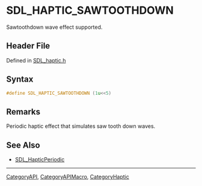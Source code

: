 # SDL_HAPTIC_SAWTOOTHDOWN

Sawtoothdown wave effect supported.

## Header File

Defined in [SDL_haptic.h](https://github.com/libsdl-org/SDL/blob/SDL2/include/SDL_haptic.h)

## Syntax

```c
#define SDL_HAPTIC_SAWTOOTHDOWN (1u<<5)
```

## Remarks

Periodic haptic effect that simulates saw tooth down waves.

## See Also

- [SDL_HapticPeriodic](SDL_HapticPeriodic)






----
[CategoryAPI](CategoryAPI), [CategoryAPIMacro](CategoryAPIMacro), [CategoryHaptic](CategoryHaptic)

